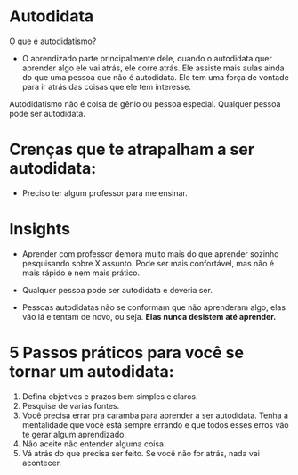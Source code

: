# Autodidata

O que é autodidatismo?

- O aprendizado parte principalmente dele, quando o autodidata quer aprender algo ele vai atrás, ele corre atrás. Ele assiste mais aulas ainda do que uma pessoa que não é autodidata. Ele tem uma força de vontade para ir atrás das coisas que ele tem interesse.

Autodidatismo não é coisa de gênio ou pessoa especial. Qualquer pessoa pode ser autodidata.

# Crenças que te atrapalham a ser autodidata:

- Preciso ter algum professor para me ensinar.

# Insights

- Aprender com professor demora muito mais do que aprender sozinho pesquisando sobre X assunto. Pode ser mais confortável, mas não é mais rápido e nem mais prático.

- Qualquer pessoa pode ser autodidata e deveria ser.

- Pessoas autodidatas não se conformam que não aprenderam algo, elas vão lá e tentam de novo, ou seja. **Elas nunca desistem até aprender.**

# 5 Passos práticos para você se tornar um autodidata:

1. Defina objetivos e prazos bem simples e claros.
2. Pesquise de varias fontes.
3. Você precisa errar pra caramba para aprender a ser autodidata. Tenha a mentalidade que você está sempre errando e que todos esses erros vão te gerar algum aprendizado.
4. Não aceite não entender alguma coisa.
5. Vá atrás do que precisa ser feito. Se você não for atrás, nada vai acontecer.

